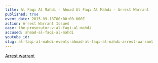```yaml
---
title: Al Faqi Al Mahdi - Ahmad Al Faqi Al Mahdi - Arrest Warrant
published: true
event_date: 2015-09-18T00:00:00.000Z
action: Arrest Warrant Issued
case: the-prosecutor-v-al-faqi-al-mahdi
accused: ahmad-al-faqi-al-mahdi
youtube_id:
slug: al-faqi-al-mahdi-events-ahmad-al-faqi-al-mahdi-arrest-warrant
---
```



[Arrest warrant](http://www.icc-cpi.int/en_menus/icc/situations%20and%20cases/situations/icc0112/related-cases/ICC-01_12-01_15/court-records/chambers/ptcI/Pages/1.aspx)